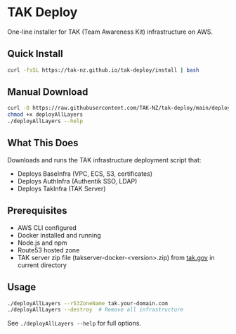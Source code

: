 # TAK Deploy

One-line installer for TAK (Team Awareness Kit) infrastructure on AWS.

## Quick Install

```bash
curl -fsSL https://tak-nz.github.io/tak-deploy/install | bash
```

## Manual Download

```bash
curl -O https://raw.githubusercontent.com/TAK-NZ/tak-deploy/main/deployAllLayers
chmod +x deployAllLayers
./deployAllLayers --help
```

## What This Does

Downloads and runs the TAK infrastructure deployment script that:
- Deploys BaseInfra (VPC, ECS, S3, certificates)
- Deploys AuthInfra (Authentik SSO, LDAP)
- Deploys TakInfra (TAK Server)

## Prerequisites

- AWS CLI configured
- Docker installed and running
- Node.js and npm
- Route53 hosted zone
- TAK server zip file (takserver-docker-\<version\>.zip) from [tak.gov](https://tak.gov/products/tak-server) in current directory

## Usage

```bash
./deployAllLayers --r53ZoneName tak.your-domain.com
./deployAllLayers --destroy  # Remove all infrastructure
```

See `./deployAllLayers --help` for full options.